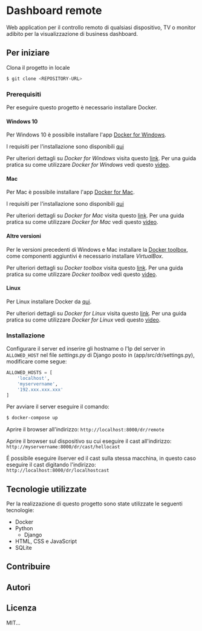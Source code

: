 # Dashboard remote

Web application per il controllo remoto di qualsiasi dispositivo, TV o monitor 
adibito per la visualizzazione di business dashboard.

## Per iniziare
Clona il progetto in locale

```sh
$ git clone <REPOSITORY-URL>
```

### Prerequisiti
Per eseguire questo progetto è necessario installare Docker.

#### Windows 10
Per Windows 10 è possibile installare l'app 
[Docker for Windows](https://docs.docker.com/docker-for-windows/install/#download-docker-for-windows).

I requisiti per l'installazione sono disponibili [qui](https://docs.docker.com/docker-for-windows/install/#what-to-know-before-you-install)

Per ulteriori dettagli su *Docker for Windows* visita questo 
[link](https://docs.docker.com/docker-for-windows/).
Per una guida pratica su come utilizzare *Docker for Windows* vedi questo 
[video]().

#### Mac
Per Mac è possibile installare l'app 
[Docker for Mac](https://docs.docker.com/docker-for-mac/install/#download-docker-for-mac).

I requisiti per l'installazione sono disponibili [qui](https://docs.docker.com/docker-for-mac/install/#what-to-know-before-you-install)

Per ulteriori dettagli su *Docker for Mac* visita questo 
[link](https://docs.docker.com/docker-for-mac/).
Per una guida pratica su come utilizzare *Docker for Mac* vedi questo 
[video]().

#### Altre versioni
Per le versioni precedenti di Windows e Mac installare la [Docker toolbox](https://www.docker.com/products/docker-toolbox), come componenti aggiuntivi è
necessario installare *VirtualBox*.

Per ulteriori dettagli su *Docker toolbox* visita questo 
[link](https://docs.docker.com/get-started/).
Per una guida pratica su come utilizzare *Docker toolbox* vedi questo 
[video]().

#### Linux
Per Linux installare Docker da [qui](https://docs.docker.com/engine/installation/).

Per ulteriori dettagli su *Docker for Linux* visita questo 
[link](https://docs.docker.com/get-started/).
Per una guida pratica su come utilizzare *Docker for Linux* vedi questo 
[video]().

### Installazione
Configurare il server ed inserire gli hostname o l'Ip del server in
```ALLOWED_HOST``` nel file *settings.py* di Django posto in 
(app/src/dr/settings.py), modificare come segue:

```python
ALLOWED_HOSTS = [
    'localhost',
	'myservername',
	'192.xxx.xxx.xxx'
]
``` 

Per avviare il server eseguire il comando:

```sh
$ docker-compose up
```

Aprire il browser all'indirizzo: ```http://localhost:8000/dr/remote```

Aprire il browser sul dispositivo su cui eseguire il cast all'indirizzo: ```http://myservername:8000/dr/cast/hellocast```

É possibile eseguire ilserver ed il cast sulla stessa macchina, in questo caso 
eseguire il cast digitando l'indirizzo: ```http://localhost:8000/dr/localhostcast```

## Tecnologie utilizzate
Per la realizzazione di questo progetto sono state utilizzate le seguenti
tecnologie:

- Docker
- Python
  - Django
- HTML, CSS e JavaScript
- SQLite

## Contribuire

## Autori

## Licenza
MIT...